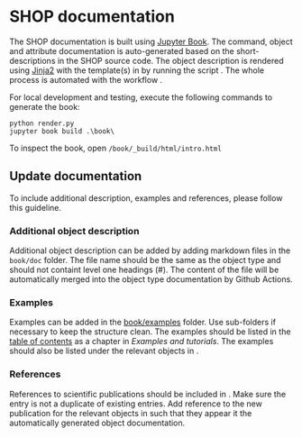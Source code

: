 # SHOP documentation
The SHOP documentation is built using [Jupyter Book](https://jupyterbook.org/en/stable/intro.html). The command, object and attribute documentation is auto-generated based on the short-descriptions in the SHOP source code. The object description is rendered using [Jinja2](https://jinja.palletsprojects.com/en/3.1.x/) with the template(s) in [](/templates/) by running the script [](/render.py). The whole process is automated with the workflow [](/.github/workflows/jupyter-books.yaml).

For local development and testing, execute the following commands to generate the book:
```
python render.py
jupyter book build .\book\
```
To inspect the book, open `/book/_build/html/intro.html`

## Update documentation
To include additional description, examples and references, please follow this guideline.

### Additional object description
Additional object description can be added by adding markdown files in the `book/doc` folder. The file name should be the same as the object type and should not containt level one headings (#). The content of the file will be automatically merged into the object type documentation by Github Actions.

### Examples
Examples can be added in the [book/examples](book/examples/) folder. Use sub-folders if necessary to keep the structure clean. The examples should be listed in the [table of contents](templates/_toc.yml) as a chapter in *Examples and tutorials*. The examples should also be listed under the relevant objects in [](book/objects/cross-references.yaml).

### References
References to scientific publications should be included in [](book/references.bib). Make sure the entry is not a duplicate of existing entries. Add reference to the new publication for the relevant objects in [](book/objects/cross-references.yaml) such that they appear it the automatically generated object documentation.
